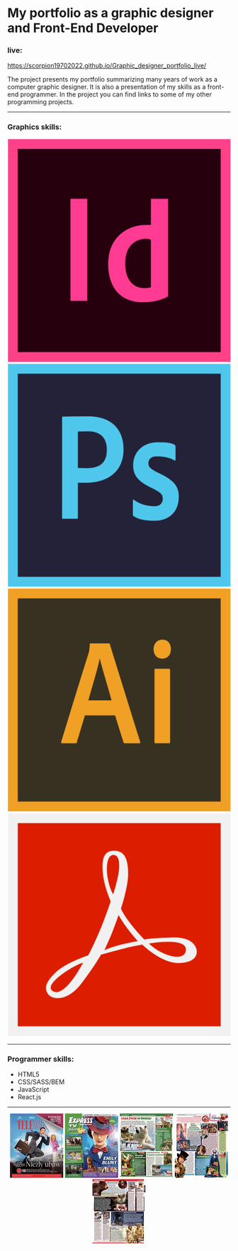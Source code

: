 # My portfolio as a graphic designer and Front-End Developer

### live:

https://scorpion19702022.github.io/Graphic_designer_portfolio_live/

The project presents my portfolio summarizing many years of work as a computer graphic designer. It is also a presentation of my skills as a front-end programmer. In the project you can find links to some of my other programming projects.

---

### Graphics skills:

<p align="center" display=""flex>
<img src="./img/icons/indesign.png" alt="logo" wight="20%">
<img src="./img/icons/photoshop.png" alt="logo" wight="20%">
<img src="./img/icons/illustrator.png" alt="logo" wight="20%">
<img src="./img/icons/acrobat.png" alt="logo" wight="20%">
</p>

---

### Programmer skills:

- HTML5
- CSS/SASS/BEM
- JavaScript
- React.js

---

<p align="center" display="flex">
<img src="./img/small/small_OKL_TM_04.jpg" alt="page" wight="20%">
<img src="./img/small/small_OKL_PILOT_02.jpg" alt="page" wight="20%">
<img src="./img/small/small_PILOT_STR_005.jpg" alt="page" wight="20%">
<img src="./img/small/small_TM_STR_001.jpg" alt="page" wight="20%">
<img src="./img/small/small_TP_STR_001.jpg" alt="page" wight="20%">
</p>
